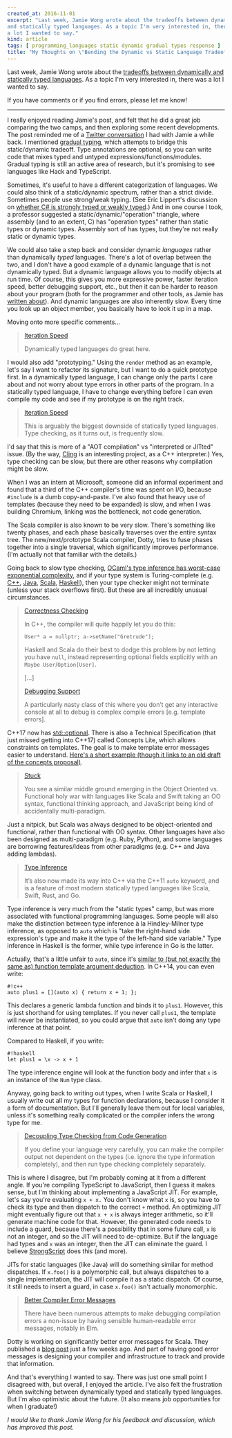 ```yaml
---
created_at: 2016-11-01
excerpt: "Last week, Jamie Wong wrote about the tradeoffs between dynamically 
and statically typed languages. As a topic I'm very interested in, there was
a lot I wanted to say."
kind: article
tags: [ programming_languages static dynamic gradual types response ]
title: "My Thoughts on \"Bending the Dynamic vs Static Language Tradeoff\""
---
```


Last week, Jamie Wong wrote about the [tradeoffs between dynamically  and
statically typed languages][pl-curve]. As a topic I'm very interested in, there
was a lot I wanted to say.

If you have comments or if you find errors, please let me know!

---

I really enjoyed reading Jamie's post, and felt that he did a great job
comparing the two camps, and then exploring some recent developments. The post
reminded me of a [Twitter conversation][twitter] I had with Jamie a while back.
I mentioned [gradual typing][gradual], which attempts to bridge this
static/dynamic tradeoff. Type annotations are optional, so you can write code
that mixes typed and untyped expressions/functions/modules. Gradual typing is
still an active area of research, but it's promising to see languages like Hack
and TypeScript.

Sometimes, it's useful to have a different categorization of languages. We could
also think of a static/dynamic spectrum, rather than a strict divide. Sometimes
people use strong/weak typing. (See Eric Lippert's discussion on [whether C# is
strongly typed or weakly typed][csharp-type].) And in one course I took,
a professor suggested a static/dynamic/"operation" triangle, where assembly (and
to an extent, C) has "operation types" rather than static types or dynamic
types. Assembly sort of has types, but they're not really static or dynamic
types.

We could also take a step back and consider dynamic _languages_ rather than
dynamically _typed_ languages. There's a lot of overlap between the two, and
I don't have a good example of a dynamic language that is not dynamically typed.
But a dynamic language allows you to modify objects at run time. Of course, this
gives you more expressive power, faster iteration speed, better debugging
support, etc., but then it can be harder to reason about your program (both for
the programmer and other tools, as Jamie has [written about][grep-test]). And
dynamic languages are also inherently slow. Every time you look up an object
member, you basically have to look it up in a map.

Moving onto more specific comments...

> [Iteration Speed](http://jamie-wong.com/bending-the-pl-curve/#iteration-speed)
>
> Dynamically typed languages do great here.

I would also add "prototyping." Using the `render` method as an example, let's
say I want to refactor its signature, but I want to do a quick prototype first.
In a dynamically typed language, I can change only the parts I care about and
not worry about type errors in other parts of the program. In a statically typed
language, I have to change everything before I can even compile my code and see
if my prototype is on the right track.

> [Iteration Speed](http://jamie-wong.com/bending-the-pl-curve/#iteration-speed-1)
>
> This is arguably the biggest downside of statically typed languages. Type
> checking, as it turns out, is frequently slow.

I'd say that this is more of a "AOT compilation" vs "interpreted or JITted"
issue. (By the way, [Cling][cling] is an interesting project, as
a C++ interpreter.) Yes, type checking can be slow, but there are other reasons
why compilation might be slow.

When I was an intern at Microsoft, someone did an informal experiment and found
that a third of the C++ compiler's time was spent on I/O, because `#include` is
a dumb copy-and-paste. I've also found that heavy use of templates (because they
need to be expanded) is slow, and when I was building Chromium, linking was the
bottleneck, not code generation.

The Scala compiler is also known to be very slow. There's something like twenty
phases, and each phase basically traverses over the entire syntax tree. The
new/next/prototype Scala compiler, Dotty, tries to fuse phases together into
a single traversal, which significantly improves performance. (I'm actually not
that familiar with the details.)

Going back to slow type checking, [OCaml's type inference has worst-case
exponential complexity][ocaml-slow], and if your type system is Turing-complete
(e.g. [C++][cpp-turing], [Java][java-turing], [Scala][scala-turing],
[Haskell][haskell-turing]), then your type checker might not terminate (unless
your stack overflows first). But these are all incredibly unusual circumstances.

> [Correctness Checking](http://jamie-wong.com/bending-the-pl-curve/#correctness-checking-1)
>
> In C++, the compiler will quite happily let you do this:
>
> `User* a = nullptr;
> a->setName("Gretrude");`
>
> Haskell and Scala do their best to dodge this problem by not letting you have
> `null`, instead representing optional fields explicitly with an
> `Maybe User`/`Option[User]`.
>
> [...]
>
> [Debugging Support](http://jamie-wong.com/bending-the-pl-curve/#debugging-support-1)
>
> A particularly nasty class of this where you don’t get any interactive console
> at all to debug is complex compile errors [e.g. template errors].

C++17 now has [std::optional][std-optional]. There is also a Technical
Specification (that just missed getting into C++17) called Concepts Lite, which
allows constraints on templates. The goal is to make template error messages
easier to understand. [Here's a short example (though it links to an old draft of
the concepts proposal)][concepts].

> [Stuck](http://jamie-wong.com/bending-the-pl-curve/#stuck)
>
> You see a similar middle ground emerging in the Object Oriented vs. Functional
> holy war with languages like Scala and Swift taking an OO syntax, functional
> thinking approach, and JavaScript being kind of accidentally multi-paradigm.

Just a nitpick, but Scala was always designed to be object-oriented and
functional, rather than functional with OO syntax. Other languages have also
been designed as multi-paradigm (e.g. Ruby, Python), and some languages are
borrowing features/ideas from other paradigms (e.g. C++ and Java adding
lambdas).

> [Type Inference](http://jamie-wong.com/bending-the-pl-curve/#type-inference)
>
> It’s also now made its way into C++ via the C++11 `auto` keyword, and is
> a feature of most modern statically typed languages like Scala, Swift, Rust,
> and Go.

Type inference is very much from the "static types" camp, but was more
associated with functional programming languages. Some people will also make the
distinction between type inference à la Hindley-Milner type inference, as
opposed to `auto` which is "take the right-hand side expression's type and make
it the type of the left-hand side variable." Type inference in Haskell is the
former, while type inference in Go is the latter.

Actually, that's a little unfair to `auto`, since it's [similar to (but not
exactly the same as) function template argument deduction][cpp-auto]. In C++14,
you can even write:

    #!c++
    auto plus1 = [](auto x) { return x + 1; };

This declares a generic lambda function and binds it to `plus1`. However, this
is just shorthand for using templates. If you never call `plus1`, the template
will never be instantiated, so you could argue that `auto` isn't doing any type
inference at that point.

Compared to Haskell, if you write:

    #!haskell
    let plus1 = \x -> x + 1

The type inference engine will look at the function body and infer that `x` is
an instance of the `Num` type class.

Anyway, going back to writing out types, when I write Scala or Haskell,
I usually write out all my types for function declarations, because I consider
it a form of documentation. But I'll generally leave them out for local
variables, unless it's something really complicated or the compiler infers the
wrong type for me.

> [Decoupling Type Checking from Code Generation](http://jamie-wong.com/bending-the-pl-curve/#decoupling-type-checking-from-code-generation)
>
> If you define your language very carefully, you can make the compiler output
> not dependent on the types (i.e. ignore the type information completely), and
> then run type checking completely separately.

This is where I disagree, but I'm probably coming at it from a different angle.
If you're compiling TypeScript to JavaScript, then I guess it makes sense, but
I'm thinking about implementing a JavaScript JIT. For example, let's say you're
evaluating `x + x.` You don't know what `x` is, so you have to check its type
and then dispatch to the correct `+` method. An optimizing JIT might eventually
figure out that `x + x` is always integer arithmetic, so it'll generate machine
code for that. However, the generated code needs to include a guard, because
there's a possibility that in some future call, `x` is not an integer, and so
the JIT will need to de-optimize. But if the language had types and `x` was an
integer, then the JIT can eliminate the guard. I believe
[StrongScript][strongscript] does this (and more).

JITs for static languages (like Java) will do something similar for method
dispatches. If `x.foo()` is a polymorphic call, but always dispatches to
a single implementation, the JIT will compile it as a static dispatch. Of
course, it still needs to insert a guard, in case `x.foo()` isn't actually
monomorphic.

> [Better Compiler Error Messages](http://jamie-wong.com/bending-the-pl-curve/#better-compiler-error-messages)
>
> There have been numerous attempts to make debugging compilation errors
> a non-issue by having sensible human-readable error messages, notably in Elm.

Dotty is working on significantly better error messages for Scala. They
published a [blog post][dotty-errors] just a few weeks ago. And part of having
good error messages is designing your compiler and infrastructure to track and
provide that information.

And that's everything I wanted to say. There was just one small point
I disagreed with, but overall, I enjoyed the article. I've also felt the
frustration when switching between dynamically typed and statically typed
languages. But I'm also optimistic about the future. (It also means job
opportunities for when I graduate!)

_I would like to thank Jamie Wong for his feedback and discussion, which has
improved this post._

[pl-curve]: http://jamie-wong.com/bending-the-pl-curve/
[twitter]: https://twitter.com/jlfwong/status/580390984271421440
[gradual]: http://homes.soic.indiana.edu/jsiek/what-is-gradual-typing/
[csharp-type]: https://ericlippert.com/2012/10/15/is-c-a-strongly-typed-or-a-weakly-typed-language/
[grep-test]: http://jamie-wong.com/2013/07/12/grep-test/
[cling]: https://root.cern.ch/cling
[ocaml-slow]: https://gist.github.com/mhyee/11129840
[cpp-turing]: http://matt.might.net/articles/c++-template-meta-programming-with-lambda-calculus/
[java-turing]: https://arxiv.org/abs/1605.05274
[scala-turing]: https://gist.github.com/mhyee/38a895277f246f6c79332d6c7ca32f82
[haskell-turing]: http://www.lochan.org/keith/publications/undec.html
[std-optional]: http://en.cppreference.com/w/cpp/utility/optional
[concepts]: https://isocpp.org/blog/2013/02/concepts-lite-constraining-templates-with-predicates-andrew-sutton-bjarne-s
[cpp-auto]: http://thbecker.net/articles/auto_and_decltype/section_01.html
[strongscript]: http://plg.uwaterloo.ca/~dynjs/strongscript/
[dotty-errors]: http://scala-lang.org/blog/2016/10/14/dotty-errors.html
